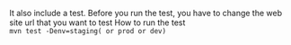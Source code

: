 It also include a test.
Before you run the test, you have to change the web site url that you want to test
How to run the test      
```mvn test -Denv=staging( or prod or dev)```


